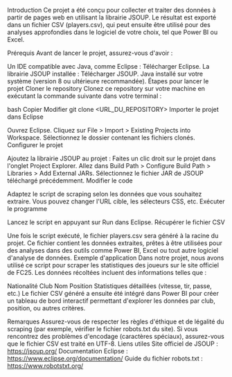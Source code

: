 Introduction
Ce projet a été conçu pour collecter et traiter des données à partir de pages web en utilisant la librairie JSOUP. Le résultat est exporté dans un fichier CSV (players.csv), qui peut ensuite être utilisé pour des analyses approfondies dans le logiciel de votre choix, tel que Power BI ou Excel.

Prérequis
Avant de lancer le projet, assurez-vous d'avoir :

Un IDE compatible avec Java, comme Eclipse : Télécharger Eclipse.
La librairie JSOUP installée : Télécharger JSOUP.
Java installé sur votre système (version 8 ou ultérieure recommandée).
Étapes pour lancer le projet
Cloner le repository
Clonez ce repository sur votre machine en exécutant la commande suivante dans votre terminal :

bash
Copier
Modifier
git clone <URL_DU_REPOSITORY>
Importer le projet dans Eclipse

Ouvrez Eclipse.
Cliquez sur File > Import > Existing Projects into Workspace.
Sélectionnez le dossier contenant les fichiers clonés.
Configurer le projet

Ajoutez la librairie JSOUP au projet :
Faites un clic droit sur le projet dans l'onglet Project Explorer.
Allez dans Build Path > Configure Build Path > Libraries > Add External JARs.
Sélectionnez le fichier JAR de JSOUP téléchargé précédemment.
Modifier le code

Adaptez le script de scraping selon les données que vous souhaitez extraire. Vous pouvez changer l'URL cible, les sélecteurs CSS, etc.
Exécuter le programme

Lancez le script en appuyant sur Run dans Eclipse.
Récupérer le fichier CSV

Une fois le script exécuté, le fichier players.csv sera généré à la racine du projet.
Ce fichier contient les données extraites, prêtes à être utilisées pour des analyses dans des outils comme Power BI, Excel ou tout autre logiciel d'analyse de données.
Exemple d'application
Dans notre projet, nous avons utilisé ce script pour scraper les statistiques des joueurs sur le site officiel de FC25. Les données récoltées incluent des informations telles que :

Nationalité
Club
Nom
Position
Statistiques détaillées (vitesse, tir, passe, etc.)
Le fichier CSV généré a ensuite été intégré dans Power BI pour créer un tableau de bord interactif permettant d'explorer les données par club, position, ou autres critères.

Remarques
Assurez-vous de respecter les règles d'éthique et de légalité du scraping (par exemple, vérifier le fichier robots.txt du site).
Si vous rencontrez des problèmes d'encodage (caractères spéciaux), assurez-vous que le fichier CSV est traité en UTF-8.
Liens utiles
Site officiel de JSOUP : https://jsoup.org/
Documentation Eclipse : https://www.eclipse.org/documentation/
Guide du fichier robots.txt : https://www.robotstxt.org/
